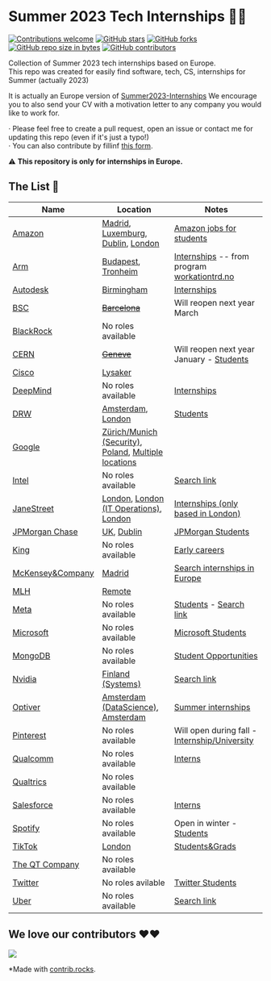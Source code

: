 # Summer 2023 Tech Internships 👩‍💻
[![Contributions welcome](https://img.shields.io/badge/contributions-welcome-brightgreen.svg?style=flat&show=unique)](/CONTRIBUTING.md)
[![GitHub stars](https://img.shields.io/github/stars/miquelt9/Summer-Europe-Internships.svg)](https://GitHub.com/miquelt9/Summer-Europe-Internships/stargazers/)
[![GitHub forks](https://img.shields.io/github/forks/miquelt9/Summer-Europe-Internships.svg)](https://GitHub.com/miquelt9/Summer-Europe-Internships/network/)
[![GitHub repo size in bytes](https://img.shields.io/github/repo-size/miquelt9/Summer-Europe-Internships.svg)](https://github.com/miquelt9/Summer-Europe-Internships)
[![GitHub contributors](https://img.shields.io/github/contributors/miquelt9/Summer-Europe-Internships.svg)](https://GitHub.com/miquelt9/Summer-Europe-Internships/graphs/contributors/)

Collection of Summer 2023 tech internships  based on Europe.      
This repo was created for easily find software, tech, CS, internships for Summer (actually 2023)                                                         

It is actually an Europe version of [Summer2023-Internships](https://github.com/pittcsc/Summer2023-Internships)
We encourage you to also send your CV with a motivation letter to any company you would like to work for.

· Please feel free to create a pull request, open an issue or contact me for updating this repo (even if it's just a typo!)                     
· You can also contribute by fillinf [this form](https://forms.gle/cTkmbD8ZWS38ZhwF8).

:warning: **This repository is only for internships in Europe.**

## The List 👔

| Name  |  Location |  Notes |
|---|---|-------------|
| [Amazon](https://www.amazon.jobs/) | [Madrid](https://amazon.jobs/en/jobs/2415977/2024-software-dev-engineer-intern), [Luxemburg](https://amazon.jobs/en/jobs/2430187/2024-software-dev-engineer-intern), [Dublin](https://amazon.jobs/en/jobs/2415936/2024-software-dev-engineer-intern), [London](https://amazon.jobs/en/jobs/2415975/2024-software-dev-engineer-intern) | [Amazon jobs for students](https://www.amazon.jobs/es/teams/internships-for-students) |
| [Arm](https://careers.arm.com/)| [Budapest](https://careers.arm.com/job/budapest/software-engineer-intern/33099/54118929648), [Tronheim](https://careers.arm.com/job/trondheim/software-developer-intern/33099/53968893424) | [Internships](https://careers.arm.com/search-jobs?acm=8097040&alrpm=ALL&ascf=[%7B%22key%22:%22ALL%22,%22value%22:%22%22%7D]) -- from program [workationtrd.no](https://www.workationtrd.no/) |
| [Autodesk](https://www.autodesk.com/careers/overview) | [Birmingham](https://autodesk.wd1.myworkdayjobs.com/en-US/uni/jobs/details/Intern--Software-Engineer--starting-Summer-2024-_23WD70770?q=summer&workerSubType=39f5af07b0c54bc588b1a47788da7f81) | [Internships](https://autodesk.wd1.myworkdayjobs.com/en-US/uni/jobs?q=summer&workerSubType=39f5af07b0c54bc588b1a47788da7f81)
| [BSC](https://www.bsc.es/join-us/) | [~~Barcelona~~](https://www.bsc.es/join-us/excellence-career-opportunities/bsc-international-summer-hpc-internship-programme) | Will reopen next year March |
| [BlackRock](https://careers.blackrock.com/) | No roles available ||
| [CERN](https://careers.cern/) | [~~Geneve~~](https://jobs.smartrecruiters.com/CERN/743999862723722-cern-summer-student-programme-2023-member-and-non-member-state-) | Will reopen next year January - [Students](https://careers.smartrecruiters.com/CERN/students)|
| [Cisco](https://www.cisco.com/c/en/us/about/careers.html)| [Lysaker](https://jobs.cisco.com/jobs/ProjectDetail/Software-Engineering-Summer-Internship/1408849?source=Cisco+Jobs+Career+Site&tags=CDC+Keyword+Search+careers) ||
| [DeepMind](https://deepmind.com/careers) | No roles available | [Internships](https://deepmind.com/careers/internships)|
| [DRW](https://drw.com/work-at-drw/) | [Amsterdam](https://drw.com/work-at-drw/listings/software-developer-intern-2582290), [London](https://drw.com/work-at-drw/listings/software-developer-intern-2582226) | [Students](https://drw.com/work-at-drw/interns/) |
| [Google](https://careers.google.com/) | [Zürich/Munich (Security)](https://www.google.com/about/careers/applications/jobs/results/98651581534085830-security-engineer-intern-2024), [Poland](https://www.google.com/about/careers/applications/jobs/results/93378048889365190-software-engineering-site-reliability-engineering-intern-2024), [Multiple locations](https://www.google.com/about/careers/applications/jobs/results/76031878571664070-software-engineering-site-reliability-engineering-intern-2024) | |
| [Intel](https://jobs.intel.com/) | No roles available | [Search link](https://jobs.intel.com/en/search-jobs?k=summer+internship&l=&orgIds=599) |
| [JaneStreet](https://www.janestreet.com/join-jane-street/overview/) | [London](https://www.janestreet.com/join-jane-street/position/6781186002/), [London (IT Operations)](https://www.janestreet.com/join-jane-street/position/6866995002/), [London](https://www.janestreet.com/join-jane-street/position/6781186002/) | [Internships (only based in London)](https://www.janestreet.com/join-jane-street/open-roles/?type=internship&location=london&department=software-engineering) |
| [JPMorgan Chase](https://careers.jpmorgan.com/us/en/students/programs) | [UK](https://jpmc.fa.oraclecloud.com/hcmUI/CandidateExperience/en/sites/CX_1001/job/210419640), [Dublin](https://jpmc.fa.oraclecloud.com/hcmUI/CandidateExperience/en/sites/CX_1001/job/210420908) | [JPMorgan Students](https://careers.jpmorgan.com/us/en/students/programs/software-engineer-summer#careers-section7) |
| [King](https://careers.king.com/jobs/) | No roles available | [Early careers](https://careers.king.com/students/) |
| [McKensey&Company](https://www.mckinsey.com/careers/home)| [Madrid](https://www.mckinsey.com/careers/search-jobs/jobs/datascientistintern-quantumblack-81794) | [Search internships in Europe](https://www.mckinsey.com/careers/search-jobs?cities=Vienna&cities=Baku&cities=Brussels&cities=Zagreb&cities=Prague&cities=Copenhagen&cities=Helsinki&countries=France&countries=Germany&cities=Athens&cities=Budapest&cities=Dublin&countries=Italy&countries=Kazakhstan&cities=Luxembourg&cities=Amsterdam&cities=Oslo&countries=Poland&cities=Lisbon&cities=Bucharest&cities=Bratislava&countries=Spain&countries=Sweden&countries=Switzerland&countries=Turkey&cities=Kyiv&cities=London&functions=Technology&query=summer%20intern) |
| [MLH](https://fellowship.mlh.io/) | [Remote](https://fellowship.mlh.io/apply) |  |
| [Meta](https://www.metacareers.com/jobs) | No roles available | [Students](https://www.metacareers.com/careerprograms/students/) - [Search link](https://bit.ly/3XU8mvo) |
| [Microsoft](https://careers.microsoft.com/us/en) | No roles available | [Microsoft Students](https://careers.microsoft.com/students/us/en)|
| [MongoDB](https://www.mongodb.com/careers) | No roles available | [Student Opportunities](https://www.mongodb.com/careers/departments/college-students) |
| [Nvidia](https://nvidia.wd5.myworkdayjobs.com/NVIDIAExternalCareerSite) | [Finland (Systems)](https://nvidia.wd5.myworkdayjobs.com/en-US/NVIDIAExternalCareerSite/job/System-Software-Engineering-Intern---Summer-2024_JR1971679) | [Search link](https://nvidia.wd5.myworkdayjobs.com/en-US/NVIDIAExternalCareerSite/jobs?workerSubType=0c40f6bd1d8f10adf6dae42e46d44a17&locationHierarchy1=2fcb99c455831013ea52e9ef1a0032ba&locationHierarchy1=2fcb99c455831013ea52d8783aa0329c&locationHierarchy1=2fcb99c455831013ea52d0e0e4583290&locationHierarchy1=2fcb99c455831013ea52adc65f5d3254&locationHierarchy1=d21cf68980ad0121a67d319db107a200&locationHierarchy1=2fcb99c455831013ea52aa2df70e324e) |
| [Optiver](https://www.optiver.com/working-at-optiver/career-opportunities/) | [Amsterdam (DataScience)](https://optiver.com/working-at-optiver/career-opportunities/6904692002/), [Amsterdam](https://optiver.com/working-at-optiver/career-opportunities/6879445002/) | [Summer internships](https://www.optiver.com/internships/)|
| [Pinterest](https://www.pinterestcareers.com/) | No roles available | Will open during fall - [Internship/University](https://www.pinterestcareers.com/early-career/internship-university-grad-phd-programs/) |
| [Qualcomm](https://www.qualcomm.com/company/careers) | No roles available | [Interns](https://qualcomm.wd5.myworkdayjobs.com/External?workerSubType=c6ccad57afa3017beba88a96f4007c06)
| [Qualtrics](https://www.qualtrics.com/careers/us/en) | No roles available | |
| [Salesforce](https://www.salesforce.com/company/careers/) | No roles available | [Interns](https://salesforce.wd1.myworkdayjobs.com/Futureforce_Internships) |
| [Spotify](https://www.lifeatspotify.com/) | No roles available | Open in winter - [Students](https://www.lifeatspotify.com/students) |
| [TikTok](https://careers.tiktok.com/) | [London](https://careers.tiktok.com/position/7266068529412278585/detail) | [Students&Grads](https://careers.tiktok.com/position?type=3) |
| [The QT Company](https://the-qt-company.breezy.hr/) | No roles available ||
| [Twitter](https://careers.twitter.com/) | No roles avilable | [Twitter Students](https://careers.twitter.com/en/early-career.html) |
| [Uber](https://www.uber.com/us/en/careers/) | No roles available | [Search link](https://www.uber.com/us/en/careers/list/?query=summer%20internship&location=DEU--Berlin&location=DEU--Munich&location=DNK--Aarhus&location=SWE--Stockholm&location=CHE--Zurich&location=CHE--Geneva&location=ITA-Milano-Milan&location=GRC--Athens&location=GBR--London&location=GBR--Birmingham&location=GBR--Brighton&location=GBR--Leeds&location=GBR--Bournemouth&location=FRA--Marseille&location=FRA--Aubervilliers&location=FRA--Paris&location=FRA--Lille&location=ESP--Barcelona&location=ESP--Madrid&location=POL--Krakow&location=POL--Warsaw&location=NLD--Amsterdam&location=IRL--Limerick&location=IRL--Dublin&location=BGR--Sofia&location=HRV--Zagreb&department=University&department=Engineering) |

## We love our contributors ❤️❤️
<a href="https://github.com/miquelt9/Summer-Europe-Internships/graphs/contributors">
  <img src="https://contrib.rocks/image?repo=miquelt9/Summer-Europe-Internships&columns=24&max=480" />
</a>      

*Made with [contrib.rocks](https://contrib.rocks).

